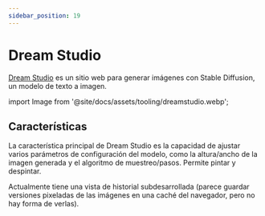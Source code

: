 ```yaml
---
sidebar_position: 19
---
```


# Dream Studio

[Dream Studio](https://beta.dreamstudio.ai/dream) es un sitio web para generar imágenes con Stable Diffusion, un modelo de texto a imagen.

import Image from '@site/docs/assets/tooling/dreamstudio.webp';

<div style={{textAlign: 'center'}}>
  <LazyLoadImage src={Image} style={{width: "750px"}} />
</div>

## Características

La característica principal de Dream Studio es la capacidad de ajustar varios parámetros de configuración del modelo, como la altura/ancho de la imagen generada y el algoritmo de muestreo/pasos. Permite pintar y despintar.

Actualmente tiene una vista de historial subdesarrollada (parece guardar versiones pixeladas de las imágenes en una caché del navegador, pero no hay forma de verlas).
